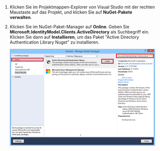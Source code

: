 1. Klicken Sie im Projektmappen-Explorer von Visual Studio mit der rechten Maustaste auf das Projekt, und klicken Sie auf **NuGet-Pakete verwalten**.

2. Klicken Sie im NuGet-Paket-Manager auf **Online**. Geben Sie **Microsoft.IdentityModel.Clients.ActiveDirectory** als Suchbegriff ein. Klicken Sie dann auf **Installieren**, um das Paket "Active Directory Authentication Library Nuget" zu installieren.

   ![](./media/mobile-services-dotnet-adal-install-nuget/mobile-services-adal-nuget-package.png)

<!---HONumber=August15_HO6-->